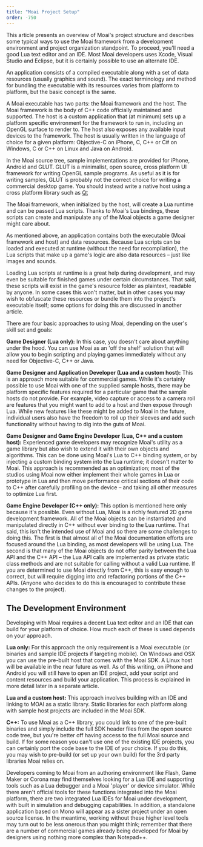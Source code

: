 ```yaml
---
title: "Moai Project Setup"
order: -750
---
```


This article presents an overview of Moai's project structure and describes some typical ways to use the Moai framework from a development environment and project organization standpoint. To proceed, you'll need a good Lua text editor and an IDE. Most Moai developers uses Xcode, Visual Studio and Eclipse, but it is certainly possible to use an alternate IDE.

An application consists of a compiled executable along with a set of data resources (usually graphics and sound). The exact terminology and method for bundling the executable with its resources varies from platform to platform, but the basic concept is the same.

A Moai executable has two parts: the Moai framework and the host. The Moai framework is the body of C++ code officially maintained and supported. The host is a custom application that (at minimum) sets up a platform specific environment for the framework to run in, including an OpenGL surface to render to. The host also exposes any available input devices to the framework. The host is usually written in the language of choice for a given platform: Objective-C on iPhone, C, C++ or C\# on Windows, C or C++ on Linux and Java on Android.

In the Moai source tree, sample implementations are provided for iPhone, Android and GLUT. GLUT is a minimalist, open source, cross platform UI framework for writing OpenGL sample programs. As useful as it is for writing samples, GLUT is probably not the correct choice for writing a commercial desktop game. You should instead write a native host using a cross platform library such as [Qt](http://qt.nokia.com/products/)

The Moai framework, when initialized by the host, will create a Lua runtime and can be passed Lua scripts. Thanks to Moai's Lua bindings, these scripts can create and manipulate any of the Moai objects a game designer might care about.

As mentioned above, an application contains both the executable (Moai framework and host) and data resources. Because Lua scripts can be loaded and executed at runtime (without the need for recompilation), the Lua scripts that make up a game's logic are also data resources – just like images and sounds.

Loading Lua scripts at runtime is a great help during development, and may even be suitable for finished games under certain circumstances. That said, these scripts will exist in the game's resource folder as plaintext, readable by anyone. In some cases this won't matter, but in other cases you may wish to obfuscate these resources or bundle them into the project's executable itself; some options for doing this are discussed in another article.

There are four basic approaches to using Moai, depending on the user's skill set and goals:

**Game Designer (Lua only):** In this case, you doesn't care about anything under the hood. You can use Moai as an 'off the shelf' solution that will allow you to begin scripting and playing games immediately without any need for Objective-C, C++ or Java.

**Game Designer and Application Developer (Lua and a custom host):** This is an approach more suitable for commercial games. While it's certainly possible to use Moai with one of the supplied sample hosts, there may be platform specific features required for a particular game that the sample hosts do not provide. For example, video capture or access to a camera roll are features that you might want to add to a host and then expose through Lua. While new features like these might be added to Moai in the future, individual users also have the freedom to roll up their sleeves and add such functionality without having to dig into the guts of Moai.

**Game Designer and Game Engine Developer (Lua, C++ and a custom host):** Experienced game developers may recognize Moai's utility as a game library but also wish to extend it with their own objects and algorithms. This can be done using Moai's Lua to C++ binding system, or by injecting a custom binding system into the Lua runtime; it doesn't matter to Moai. This approach is recommended as an optimization; most of the studios using Moai now either implement their whole games in Lua or prototype in Lua and then move performance critical sections of their code to C++ after carefully profiling on the device – and taking all other measures to optimize Lua first.

**Game Engine Developer (C++ only):** This option is mentioned here only because it's possible. Even without Lua, Moai is a richly featured 2D game development framework. All of the Moai objects can be instantiated and manipulated directly in C++ without ever binding to the Lua runtime. That said, this isn't the intended use of Moai and so there are some challenges to doing this. The first is that almost all of the Moai documentation efforts are focused around the Lua binding, as most developers will be using Lua. The second is that many of the Moai objects do not offer parity between the Lua API and the C++ API – the Lua API calls are implemented as private static class methods and are not suitable for calling without a valid Lua runtime. If you are determined to use Moai directly from C++, this is easy enough to correct, but will require digging into and refactoring portions of the C++ APIs. (Anyone who decides to do this is encouraged to contribute these changes to the project).

The Development Environment
---------------------------

Developing with Moai requires a decent Lua text editor and an IDE that can build for your platform of choice. How much each of these is used depends on your approach.

**Lua only:** For this approach the only requirement is a Moai executable (or binaries and sample IDE projects if targeting mobile). On Windows and OSX you can use the pre-built host that comes with the Moai SDK. A Linux host will be available in the near future as well. As of this writing, on iPhone and Android you will still have to open an IDE project, add your script and content resources and build your application. This process is explained in more detail later in a separate article.

**Lua and a custom host:** This approach involves building with an IDE and linking to MOAI as a static library. Static libraries for each platform along with sample host projects are included in the Moai SDK.

**C++:** To use Moai as a C++ library, you could link to one of the pre-built binaries and simply include the full SDK header files from the open source code tree, but you're better off having access to the full Moai source and build. If for some reason you can't use one of the existing IDE projects, you can certainly port the code base to the IDE of your choice. If you do this, you may wish to pre-build (or set up your own build) for the 3rd party libraries Moai relies on.

Developers coming to Moai from an authoring environment like Flash, Game Maker or Corona may find themselves looking for a Lua IDE and supporting tools such as a Lua debugger and a Moai 'player' or device simulator. While there aren't official tools for these functions integrated into the Moai platform, there are two integrated Lua IDEs for Moai under development, with built in simulation and debugging capabilities. In addition, a standalone application based on Mono will appear as a sister project under an open source license. In the meantime, working without these higher level tools may turn out to be less onerous than you might think; remember that there are a number of commercial games already being developed for Moai by designers using nothing more complex than Notepad++.
